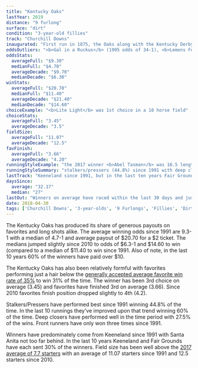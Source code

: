 ```yaml
---
title: "Kentucky Oaks"
lastYear: 2019
distance: "9 furlong"
surface: "dirt"
condition: "3-year-old fillies"
track: "Churchill Downs"
inaugurated: "First run in 1875, the Oaks along with the Kentucky Derby are the longest continuously running sporting events in America"
oddsOutliers: "<b>Gal in a Ruckus</b> (1995 odds of 34-1), <b>Lemons Forever</b> (2006 odds of 47.1-1) and <b>Princess of Sylmar</b> (2013 odds of 38.8-1) have been excluded from the chart to allow for better overall visualization"
oddsStats:
  averageFull: "$9.30"
  medianFull: "$4.70"
  averageDecade: "$9.70"
  medianDecade: "$6.30"
winStats:
  averageFull: "$20.70"
  medianFull: "$11.40"
  averageDecade: "$21.40"
  medianDecade: "$14.60"
choiceExample: "<b>Lite Light</b> was 1st choice in a 10 horse field"
choiceStats:
  averageFull: "3.45"
  averageDecade: "3.5"
fieldSize:
  averageFull: "11.07"
  averageDecade: "12.5"
favFinish:
  averageFull: "3.66"
  averageDecade: "4.20"
runningStyleExample: "the 2017 winner <b>Abel Tasman</b> was 16.5 lengths"
runningStyleSummary: "stalkers/pressers (44.8%) since 1991 with deep closers performing second best (27.5%) in the time frame. In the last 10 years these two running styles have dominated the winners circle with 60% stalker/pressers and 30% deep closers. Front runners have only won three times since 1991"
lastTrack: "Keeneland since 1991, but in the last ten years Fair Grounds and Keeneland combined have produced 30% of the winners. Santa Anita has done well in the full time frame producing 20% of the winners"
daysSince:
  average: "32.17"
  median: "27"
lastOut: "Winners on average have raced within the last 30 days and just over half came on a win. All but three Kentucky Oaks winners since 1991 finished in the money in the prior race."
date: 2018-04-30
tags: ['Churchill Downs', '3-year-olds', '9 Furlongs', 'Fillies', 'Dirt']
---
```


The Kentucky Oaks has produced its share of generous payouts on favorites and long shots alike. The average winning odds since 1991 are 9.3-1 with a median of 4.7-1 and average payout of $20.70 for a $2 ticket. The medians jumped slightly since 2010 to odds of $6.3-1 and $14.60 to win (compared to a median of $11.40 to win since 1991. Also of note, in the last 10 years 60% of the winners have paid over $10.

The Kentucky Oaks has also been relatively formful with favorites performing just a hair below the [generally accepted average favorite win rate of 35%](http://agameofskill.com/how-well-do-horse-racing-favorites-perform/) to win 31% of the time. The winner has been 3rd choice on average (3.45) and favorites have finished 3rd on average (3.66). Since 2010 favorites finish position dropped slightly to 4th (4.2).

Stalkers/Pressers have performed best since 1991 winning 44.8% of the time. In the last 10 runnings they’ve improved upon that trend winning 60% of the time. Deep closers have performed well in the time period with 27.5% of the wins. Front runners have only won three times since 1991.

Winners have predominately come from Keeneland since 1991 with Santa Anita not too far behind. In the last 10 years Keeneland and Fair Grounds have each sent 30% of the winners. Field size has been well above the [2017 average of 7.7 starters](http://jockeyclub.com/factbook/races_pass.asp?whatyr=2017) with an average of 11.07 starters since 1991 and 12.5 starters since 2010.
